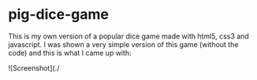 # pig-dice-game
This is my own version of a popular dice game made with html5, css3 and javascript.
I was shown a very simple version of this game (without the code) and this is what I came up with:

![Screenshot](./

